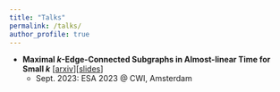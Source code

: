 ```yaml
---
title: "Talks"
permalink: /talks/
author_profile: true
---
```


- **Maximal $k$-Edge-Connected Subgraphs in Almost-linear Time for Small $k$** \[[arxiv](https://arxiv.org/abs/2307.00147)\]\[[slides](/files/Maximal_k_Edge_Connected_Subgraphs_Presentation.pdf)\]
  - Sept. 2023: ESA 2023 @ CWI, Amsterdam 
